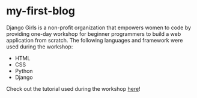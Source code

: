 # my-first-blog

Django Girls is a non-profit organization that empowers women to code by providing one-day workshop for beginner programmers to build a web application from scratch. The following languages and framework were used during the workshop:
- HTML
- CSS
- Python
- Django

Check out the tutorial used during the workshop [here](https://tutorial.djangogirls.org/en/)!
